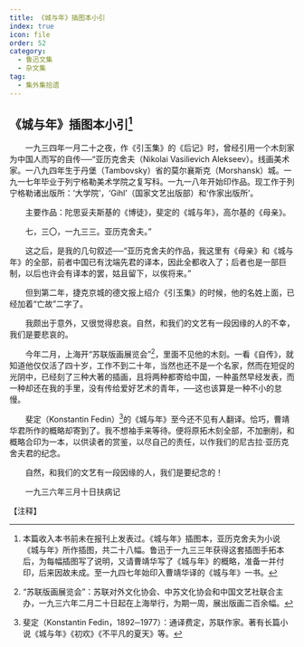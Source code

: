 ```yaml
---
title: 《城与年》插图本小引
index: true
icon: file
order: 52
category:
  - 鲁迅文集
  - 杂文集
tag:  
  - 集外集拾遗
---
```


## 《城与年》插图本小引[^①]

　　一九三四年一月二十之夜，作《引玉集》的《后记》时，曾经引用一个木刻家为中国人而写的自传──“亚历克舍夫（Nikolai Vasilievich Alekseev）。线画美术家。一八九四年生于丹堡（Tambovsky）省的莫尔襄斯克（Morshansk）城。一九一七年毕业于列宁格勒美术学院之复写科。一九一八年开始印作品。现工作于列宁格勒诸出版所：‘大学院’，‘Gihl’（国家文艺出版部）和‘作家出版所’。

　　主要作品：陀思妥夫斯基的《博徒》，斐定的《城与年》，高尔基的《母亲》。

　　七，三〇，一九三三。亚历克舍夫。”

　　这之后，是我的几句叙述──“亚历克舍夫的作品，我这里有《母亲》和《城与年》的全部，前者中国已有沈端先君的译本，因此全都收入了；后者也是一部巨制，以后也许会有译本的罢，姑且留下，以俟将来。”

　　但到第二年，捷克京城的德文报上绍介《引玉集》的时候，他的名姓上面，已经加着“亡故”二字了。

　　我颇出于意外，又很觉得悲哀。自然，和我们的文艺有一段因缘的人的不幸，我们是要悲哀的。

　　今年二月，上海开“苏联版画展览会”[^②]，里面不见他的木刻。一看《自传》，就知道他仅仅活了四十岁，工作不到二十年，当然也还不是一个名家，然而在短促的光阴中，已经刻了三种大著的插画，且将两种都寄给中国，一种虽然早经发表，而一种却还在我的手里，没有传给爱好艺术的青年，──这也该算是一种不小的怠慢。

　　斐定（Konstantin Fedin）[^③]的《城与年》至今还不见有人翻译。恰巧，曹靖华君所作的概略却寄到了。我不想袖手来等待。便将原拓木刻全部，不加删削，和概略合印为一本，以供读者的赏鉴，以尽自己的责任，以作我们的尼古拉·亚历克舍夫君的纪念。

　　自然，和我们的文艺有一段因缘的人，我们是要纪念的！

　　一九三六年三月十日扶病记

【注释】

[^①]: 本篇收入本书前未在报刊上发表过。《城与年》插图本，亚历克舍夫为小说《城与年》所作插图，共二十八幅。鲁迅于一九三三年获得这套插图手拓本后，为每幅插图写了说明，又请曹靖华写了《城与年》的概略，准备一并付印，后来因故未成。至一九四七年始印入曹靖华译的《城与年》一书。

[^②]: “苏联版画展览会”：苏联对外文化协会、中苏文化协会和中国文艺社联合主办，一九三六年二月二十日起在上海举行，为期一周，展出版画二百余幅。

[^③]: 斐定（Konstantin Fedin，1892─1977）：通译费定，苏联作家。著有长篇小说《城与年》《初欢》《不平凡的夏天》等。
